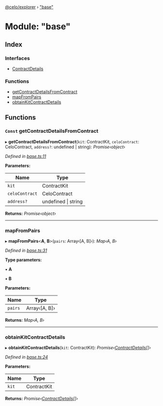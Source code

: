 [@celo/explorer](../README.md) › ["base"](_base_.md)

# Module: "base"

## Index

### Interfaces

* [ContractDetails](../interfaces/_base_.contractdetails.md)

### Functions

* [getContractDetailsFromContract](_base_.md#const-getcontractdetailsfromcontract)
* [mapFromPairs](_base_.md#mapfrompairs)
* [obtainKitContractDetails](_base_.md#obtainkitcontractdetails)

## Functions

### `Const` getContractDetailsFromContract

▸ **getContractDetailsFromContract**(`kit`: ContractKit, `celoContract`: CeloContract, `address?`: undefined | string): *Promise‹object›*

*Defined in [base.ts:11](https://github.com/celo-org/celo-monorepo/blob/master/packages/sdk/explorer/src/base.ts#L11)*

**Parameters:**

Name | Type |
------ | ------ |
`kit` | ContractKit |
`celoContract` | CeloContract |
`address?` | undefined &#124; string |

**Returns:** *Promise‹object›*

___

###  mapFromPairs

▸ **mapFromPairs**<**A**, **B**>(`pairs`: Array‹[A, B]›): *Map‹A, B›*

*Defined in [base.ts:31](https://github.com/celo-org/celo-monorepo/blob/master/packages/sdk/explorer/src/base.ts#L31)*

**Type parameters:**

▪ **A**

▪ **B**

**Parameters:**

Name | Type |
------ | ------ |
`pairs` | Array‹[A, B]› |

**Returns:** *Map‹A, B›*

___

###  obtainKitContractDetails

▸ **obtainKitContractDetails**(`kit`: ContractKit): *Promise‹[ContractDetails](../interfaces/_base_.contractdetails.md)[]›*

*Defined in [base.ts:24](https://github.com/celo-org/celo-monorepo/blob/master/packages/sdk/explorer/src/base.ts#L24)*

**Parameters:**

Name | Type |
------ | ------ |
`kit` | ContractKit |

**Returns:** *Promise‹[ContractDetails](../interfaces/_base_.contractdetails.md)[]›*
